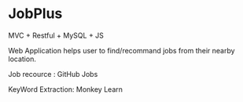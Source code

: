 # JobPlus
MVC + Restful + MySQL + JS

Web Application helps user to find/recommand jobs from their nearby location. 

Job recource :  GitHub Jobs

KeyWord Extraction: Monkey Learn
